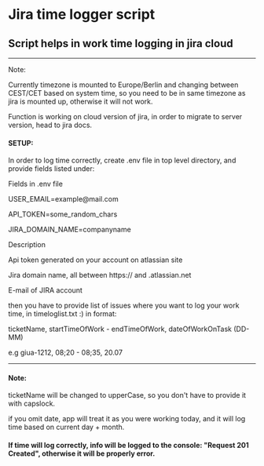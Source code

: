 Jira time logger script
=======================

Script helps in work time logging in jira cloud
-----------------------------------------------

------------------------------------------------------------------------

Note:

Currently timezone is mounted to Europe/Berlin and changing between
CEST/CET based on system time, so you need to be in same timezone as
jira is mounted up, otherwise it will not work.

Function is working on cloud version of jira, in order to migrate to
server version, head to jira docs.

#### SETUP:

In order to log time correctly, create .env file in top level directory,
and provide fields listed under:

Fields in .env file

USER\_EMAIL=example\@mail.com

API\_TOKEN=some\_random\_chars

JIRA\_DOMAIN\_NAME=companyname

Description

Api token generated on your account on atlassian site

Jira domain name, all between https:// and .atlassian.net

E-mail of JIRA account

then you have to provide list of issues where you want to log your work
time, in timeloglist.txt :) in format:

ticketName, startTimeOfWork - endTimeOfWork, dateOfWorkOnTask (DD-MM)

e.g giua-1212, 08;20 - 08;35, 20.07

------------------------------------------------------------------------

#### Note:

ticketName will be changed to upperCase, so you don\'t have to provide
it with capslock.

if you omit date, app will treat it as you were working today, and it
will log time based on current day + month.

#### If time will log correctly, info will be logged to the console: \"Request 201 Created\", otherwise it will be properly error.
